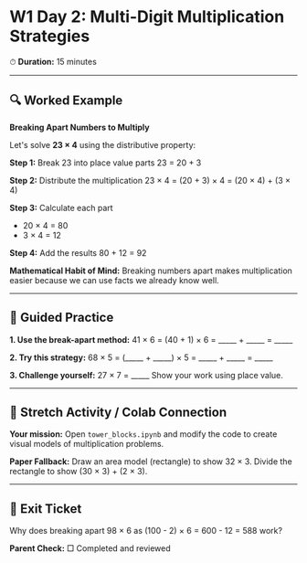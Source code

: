 # W1 Day 2: Multi-Digit Multiplication Strategies

⏱ **Duration:** 15 minutes

---

## 🔍 Worked Example

**Breaking Apart Numbers to Multiply**

Let's solve **23 × 4** using the distributive property:

**Step 1:** Break 23 into place value parts
23 = 20 + 3

**Step 2:** Distribute the multiplication
23 × 4 = (20 + 3) × 4 = (20 × 4) + (3 × 4)

**Step 3:** Calculate each part
- 20 × 4 = 80
- 3 × 4 = 12

**Step 4:** Add the results
80 + 12 = 92

**Mathematical Habit of Mind:** Breaking numbers apart makes multiplication easier because we can use facts we already know well.

---

## 📝 Guided Practice

**1. Use the break-apart method:**
41 × 6 = (40 + 1) × 6 = _____ + _____ = _____

**2. Try this strategy:**
68 × 5 = (_____ + _____) × 5 = _____ + _____ = _____

**3. Challenge yourself:**
27 × 7 = _____
Show your work using place value.

---

## 🚀 Stretch Activity / Colab Connection

**Your mission:** Open `tower_blocks.ipynb` and modify the code to create visual models of multiplication problems.

**Paper Fallback:** Draw an area model (rectangle) to show 32 × 3. Divide the rectangle to show (30 × 3) + (2 × 3).

---

## 🎯 Exit Ticket

Why does breaking apart 98 × 6 as (100 - 2) × 6 = 600 - 12 = 588 work?

**Parent Check:** □ Completed and reviewed
